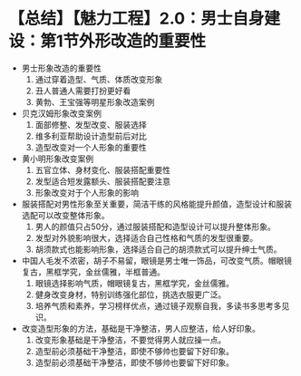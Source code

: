 # 【总结】【魅力工程】2.0：男士自身建设：第1节外形改造的重要性

-   男士形象改造的重要性
    1.  通过穿着造型、气质、体质改变形象
    2.  丑人普通人需要打扮更好看
    3.  黄勃、王宝强等明星形象改造案例
-   贝克汉姆形象改变案例
    1.  面部修整、发型改变、服装选择
    2.  维多利亚帮助设计造型前后对比
    3.  造型改变对一个人形象的重要性
-   黄小明形象改变案例
    1.  五官立体、身材变化、服装搭配重要性
    2.  发型适合短发露额头、服装搭配要注意
    3.  形象改变对于个人形象的影响
-   服装搭配对男性形象至关重要，简洁干练的风格能提升颜值，造型设计和服装选配可以改变整体形象。
    1.  男人的颜值只占50分，通过服装搭配和造型设计可以提升整体形象。
    2.  发型对外貌影响很大，选择适合自己性格和气质的发型很重要。
    3.  胡须款式也能影响形象，选择适合自己的胡须款式可以提升绅士气质。
-   中国人毛发不浓密，胡子不易留，眼镜是男士唯一饰品，可改变气质。帽眼镜复古，黑框学究，金丝儒雅，半框普通。
    1.  眼镜选择影响气质，帽眼镜复古，黑框学究，金丝儒雅。
    2.  健身改变身材，特别训练强化部位，挑选衣服更广泛。
    3.  培养气质和素养，学习榜样优点，通过镜子观察自我，多读书多思考多见识。
-   改变造型形象的方法，基础是干净整洁，男人应整洁，给人好印象。
    1.  改变形象基础是干净整洁，不要觉得男人就应操一点。
    2.  造型前必须基础干净整洁，即使不够帅也要留下好印象。
    3.  造型前必须基础干净整洁，即使不够帅也要留下好印象。
